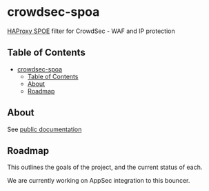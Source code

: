 # crowdsec-spoa

[HAProxy SPOE](https://www.haproxy.com/blog/extending-haproxy-with-the-stream-processing-offload-engine) filter for CrowdSec - WAF and IP protection

## Table of Contents

- [crowdsec-spoa](#crowdsec-spoa)
  - [Table of Contents](#table-of-contents)
  - [About](#about)
  - [Roadmap](#roadmap)

## About

See  [public documentation](https://doc.crowdsec.net/u/bouncers/haproxy_spoa)

## Roadmap

This outlines the goals of the project, and the current status of each.

We are currently working on AppSec integration to this bouncer.
